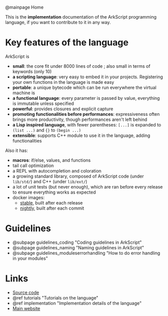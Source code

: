 @mainpage Home

This is the **implementation** documentation of the ArkScript programming language, if you want to contribute to it in any way.

# Key features of the language

ArkScript is
* **small**: the core fit under 8000 lines of code ; also small in terms of keywords (only 10)
* **a scripting language**: very easy to embed it in your projects. Registering your own functions in the language is made easy
* **portable**: a unique bytecode which can be run everywhere the virtual machine is
* **a functional language**: every parameter is passed by value, everything is immutable unless specified
* **powerful**: provides closures and explicit capture
* **promoting functionalities before performances**: expressiveness often brings more productivity, though performances aren't left behind
* **a Lisp inspired language**, with fewer parentheses: `[...]` is expanded to `(list ...)` and `{}` to `(begin ...)`
* **extensible**: supports C++ module to use it in the language, adding functionalities

Also it has:
* **macros**: if/else, values, and functions
* tail call optimization
* a REPL with autocompletion and coloration
* a growing standard library, composed of ArkScript code (under `lib/std/`) and C++ (under `lib/ext/`)
* a lot of unit tests (but never enough), which are ran before every release to ensure everything works as expected
* docker images:
    * [stable](https://hub.docker.com/r/arkscript/stable), built after each release
    * [nightly](https://hub.docker.com/r/arkscript/nightly), built after each commit

# Guidelines

- @subpage guidelines_coding "Coding guidelines in ArkScript"
- @subpage guidelines_naming "Naming guidelines in ArkScript"
- @subpage guidelines_moduleserrorhandling "How to do error handling in your modules"

# Links

- [Source code](https://github.com/ArkScript-lang/Ark)
- @ref tutorials "Tutorials on the language"
- @ref implementation "Implementation details of the language"
- [Main website](https://arkscript-lang.github.io)
